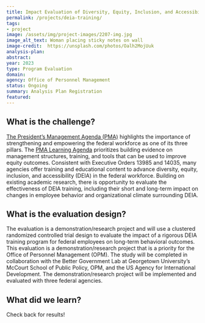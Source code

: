 ```yaml
---
title: Impact Evaluation of Diversity, Equity, Inclusion, and Accessibility (DEIA) Training Program
permalink: /projects/deia-training/
tags: 
- project
image: /assets/img/project-images/2207-img.jpg
image_alt_text: Woman placing sticky notes on wall
image-credit:  https://unsplash.com/photos/Oalh2MojUuk
analysis-plan: 
abstract: 
year: 2023  
type: Program Evaluation
domain: 
agency: Office of Personnel Management
status: Ongoing
summary: Analysis Plan Registration
featured: 
---
```


## What is the challenge? 
<a href="https://www.performance.gov/pma/" target="blank_">The President’s Management Agenda (PMA)</a> highlights the importance of strengthening and empowering the federal workforce as one of its three pillars. The <a href="https://assets.performance.gov/PMA/PMA-Learning-Agenda.pdf" target="blank_">PMA Learning Agenda</a> prioritizes building evidence on management structures, training, and tools that can be used to improve equity outcomes. Consistent with Executive Orders 13985 and 14035, many agencies offer training and educational content to advance diversity, equity, inclusion, and accessibility (DEIA) in the federal workforce. Building on existing academic research, there is opportunity to evaluate the effectiveness of DEIA training, including their short and long-term impact on changes in employee behavior and organizational climate surrounding DEIA.

## What is the evaluation design? 
The evaluation is a demonstration/research project and will use a clustered randomized controlled trial design to evaluate the impact of a rigorous DEIA training program for federal employees on long-term behavioral outcomes. This evaluation is a demonstration/research project that is a priority for the Office of Personnel Management (OPM). The study will be completed in collaboration with the Better Government Lab at Georgetown University’s McCourt School of Public Policy, OPM, and the US Agency for International Development. The demonstration/research project will be implemented and evaluated with three federal agencies. 

## What did we learn? 
Check back for results!
